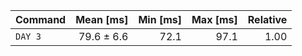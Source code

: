| Command | Mean [ms] | Min [ms] | Max [ms] | Relative |
|:---|---:|---:|---:|---:|
| `DAY 3` | 79.6 ± 6.6 | 72.1 | 97.1 | 1.00 |

